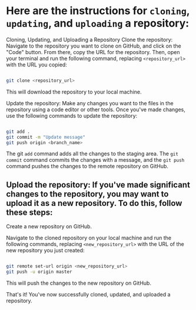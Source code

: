 # Here are the instructions for `cloning`, `updating`, and `uploading` a repository:

Cloning, Updating, and Uploading a Repository
Clone the repository: Navigate to the repository you want to clone on GitHub, and click on the "Code" button. From there, copy the URL for the repository. Then, open your terminal and run the following command, replacing `<repository_url>` with the URL you copied:

```bash

git clone <repository_url>
```

This will download the repository to your local machine.

Update the repository: Make any changes you want to the files in the repository using a code editor or other tools. Once you've made changes, use the following commands to update the repository:

```bash

git add .
git commit -m "Update message"
git push origin <branch_name>
```

The git `add` command adds all the changes to the staging area. The `git commit` command commits the changes with a message, and the `git push` command pushes the changes to the remote repository on GitHub.

## Upload the repository: If you've made significant changes to the repository, you may want to upload it as a new repository. To do this, follow these steps:

Create a new repository on GitHub.

Navigate to the cloned repository on your local machine and run the following commands, replacing `<new_repository_url>` with the URL of the new repository you just created:

```bash

git remote set-url origin <new_repository_url>
git push -u origin master
```

This will push the changes to the new repository on GitHub.

That's it! You've now successfully cloned, updated, and uploaded a repository.
